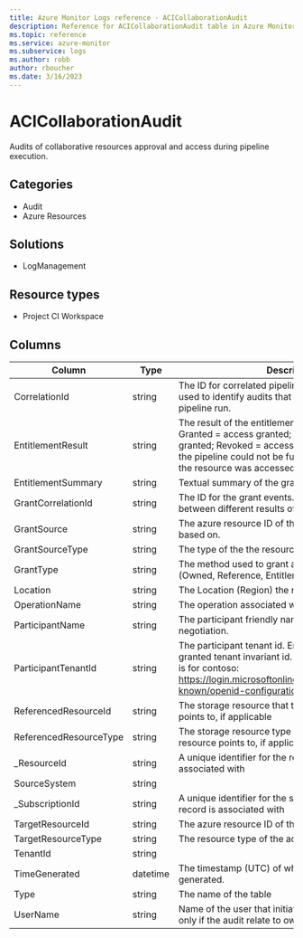 ```yaml
---
title: Azure Monitor Logs reference - ACICollaborationAudit
description: Reference for ACICollaborationAudit table in Azure Monitor Logs.
ms.topic: reference
ms.service: azure-monitor
ms.subservice: logs
ms.author: robb
author: rboucher
ms.date: 3/16/2023
---
```


# ACICollaborationAudit

 Audits of collaborative resources approval and access during pipeline execution.

## Categories

- Audit
- Azure Resources
## Solutions

- LogManagement
## Resource types

- Project CI Workspace




## Columns

| Column | Type | Description |
| --- | --- | --- |
| CorrelationId | string | The ID for correlated pipeline run events. Can be used to identify audits that belong to the same pipeline run. |
| EntitlementResult | string | The result of the entitlement evaluation. Options are: Granted = access granted; Denied = access was not granted; Revoked = accessed was revoked because the pipeline could not be fully approved; Actualized = the resource was accessed by the pipeline run. |
| EntitlementSummary | string | Textual summary of the granted access. |
| GrantCorrelationId | string | The ID for the grant events. Can be used to correlate between different results of the same grant. |
| GrantSource | string | The azure resource ID of the resource the grant is based on. |
| GrantSourceType | string | The type of the the resource the grant is based on. |
| GrantType | string | The method used to grant access to the resource (Owned, Reference, Entitlement). |
| Location | string | The Location (Region) the resource was accessed in. |
| OperationName | string | The operation associated with audit record. |
| ParticipantName | string | The participant friendly name as used in the contract negotiation. |
| ParticipantTenantId | string | The participant tenant id. Enable query by the granted tenant invariant id. Example of retrieving this is for contoso: https://login.microsoftonline.com/contoso.com/.well-known/openid-configuration |
| ReferencedResourceId | string | The storage resource that the accessed CI resource points to, if applicable |
| ReferencedResourceType | string | The storage resource type that the accessed CI resource points to, if applicable. |
| _ResourceId | string | A unique identifier for the resource that the record is associated with |
| SourceSystem | string |  |
| _SubscriptionId | string | A unique identifier for the subscription that the record is associated with |
| TargetResourceId | string | The azure resource ID of the accessed resource. |
| TargetResourceType | string | The resource type of the accessed resource. |
| TenantId | string |  |
| TimeGenerated | datetime | The timestamp (UTC) of when the audit was generated. |
| Type | string | The name of the table |
| UserName | string | Name of the user that initiated the pipeline. Available only if the audit relate to owned resource |
